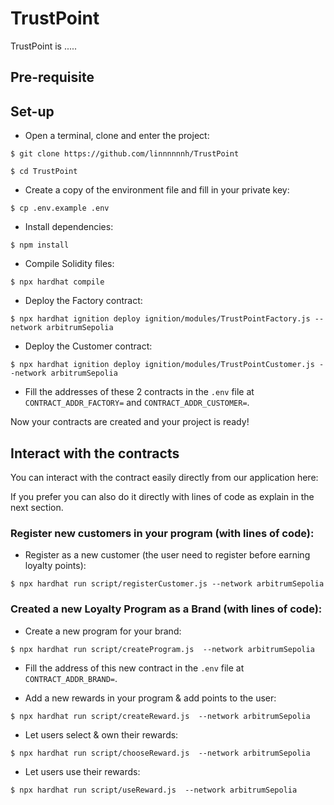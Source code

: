 # TrustPoint

TrustPoint is .....

## Pre-requisite


## Set-up

- Open a terminal, clone and enter the project:

```
$ git clone https://github.com/linnnnnnh/TrustPoint
```

```
$ cd TrustPoint
```

- Create a copy of the environment file and fill in your private key:

```
$ cp .env.example .env
```

- Install dependencies:

```
$ npm install
```

- Compile Solidity files:

```
$ npx hardhat compile
```

- Deploy the Factory contract:

```
$ npx hardhat ignition deploy ignition/modules/TrustPointFactory.js --network arbitrumSepolia
```

- Deploy the Customer contract:

```
$ npx hardhat ignition deploy ignition/modules/TrustPointCustomer.js --network arbitrumSepolia
```

- Fill the addresses of these 2 contracts in the `.env` file at `CONTRACT_ADDR_FACTORY=` and `CONTRACT_ADDR_CUSTOMER=`.

Now your contracts are created and your project is ready!

## Interact with the contracts

You can interact with the contract easily directly from our application here:

If you prefer you can also do it directly with lines of code as explain in the next section.

### Register new customers in your program (with lines of code):

- Register as a new customer (the user need to register before earning loyalty points):

```
$ npx hardhat run script/registerCustomer.js --network arbitrumSepolia
```

### Created a new Loyalty Program as a Brand (with lines of code):

- Create a new program for your brand:

```
$ npx hardhat run script/createProgram.js  --network arbitrumSepolia
```

- Fill the address of this new contract in the `.env` file at `CONTRACT_ADDR_BRAND=`.

- Add a new rewards in your program & add points to the user:

```
$ npx hardhat run script/createReward.js  --network arbitrumSepolia
```

- Let users select & own their rewards:

```
$ npx hardhat run script/chooseReward.js  --network arbitrumSepolia
```

- Let users use their rewards:

```
$ npx hardhat run script/useReward.js  --network arbitrumSepolia
```
